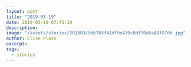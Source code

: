 ```yaml
---
layout: post
title: "2019-03-19"
date: 2019-03-19 07:45:19
description: 
image: "/assets/stories/201903/9d6765f41df9e439c8df70a5a48f57db.jpg"
author: Elise Plain
excerpt: 
tags: 
  - stories
---
```



<p></p>
